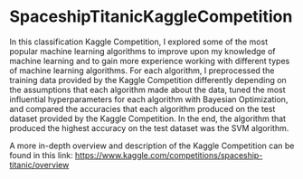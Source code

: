 # SpaceshipTitanicKaggleCompetition

In this classification Kaggle Competition, I explored some of the most popular machine learning algorithms to improve upon my knowledge of machine learning and to gain more experience working with different types of machine learning algorithms. For each algorithm, I preprocessed the training data provided by the Kaggle Competition differently depending on the assumptions that each algorithm made about the data, tuned the most influential hyperparameters for each algorithm with Bayesian Optimization, and compared the accuracies that each algorithm produced on the test dataset provided by the Kaggle Competition. In the end, the algorithm that produced the highest accuracy on the test dataset was the SVM algorithm.

A more in-depth overview and description of the Kaggle Competition can be found in this link: https://www.kaggle.com/competitions/spaceship-titanic/overview
